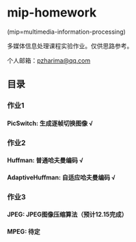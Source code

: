 # mip-homework

(mip=multimedia-information-processing)

多媒体信息处理课程实验作业。仅供思路参考。

个人邮箱：pzharima@qq.com

## 目录
### 作业1
#### PicSwitch: 生成逐帧切换图像 √

### 作业2
#### Huffman: 普通哈夫曼编码 √
#### AdaptiveHuffman: 自适应哈夫曼编码 √

### 作业3
#### JPEG: JPEG图像压缩算法（预计12.15完成）
#### MPEG: 待定

